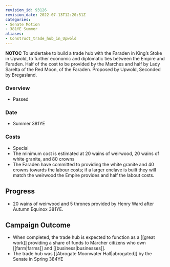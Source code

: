 ```yaml
---
revision_id: 93126
revision_date: 2022-07-13T12:20:51Z
categories:
- Senate Motion
- 381YE Summer
aliases:
- Construct_trade_hub_in_Upwold
---
```



__NOTOC__
To undertake to build a trade hub with the Faraden in King’s Stoke in Upwold, to further economic and diplomatic ties between the Empire and Faraden. Half of the cost to be provided by the Marches and half by Lady Sarelta of the Red Moon, of the Faraden. 
Proposed by Upwold, Seconded by Bregasland.

### Overview
* Passed

### Date
* Summer 381YE

### Costs
* Special
* The minimum cost is estimated at 20 wains of weirwood, 20 wains of white granite, and 80 crowns
* The Faraden have committed to providing the white granite and 40 crowns towards the labour costs; if a larger enclave is built they will match the weirwood the Empire provides and half the labout costs.

## Progress
* 20 wains of weirwood and 5 thrones provided by Henry Ward after Autumn Equinox 381YE.

## Campaign Outcome
* When completed, the trade hub is expected to function as a [[great work]] providing a share of funds to Marcher citizens who own [[farm|farms]] and [[business|businesses]].
* The trade hub was [[Abrogate Moonwater Hall|abrogated]] by the Senate in Spring 384YE